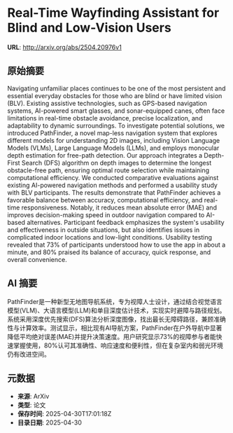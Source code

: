# Real-Time Wayfinding Assistant for Blind and Low-Vision Users

**URL**: http://arxiv.org/abs/2504.20976v1

## 原始摘要

Navigating unfamiliar places continues to be one of the most persistent and
essential everyday obstacles for those who are blind or have limited vision
(BLV). Existing assistive technologies, such as GPS-based navigation systems,
AI-powered smart glasses, and sonar-equipped canes, often face limitations in
real-time obstacle avoidance, precise localization, and adaptability to dynamic
surroundings. To investigate potential solutions, we introduced PathFinder, a
novel map-less navigation system that explores different models for
understanding 2D images, including Vision Language Models (VLMs), Large
Language Models (LLMs), and employs monocular depth estimation for free-path
detection. Our approach integrates a Depth-First Search (DFS) algorithm on
depth images to determine the longest obstacle-free path, ensuring optimal
route selection while maintaining computational efficiency. We conducted
comparative evaluations against existing AI-powered navigation methods and
performed a usability study with BLV participants. The results demonstrate that
PathFinder achieves a favorable balance between accuracy, computational
efficiency, and real-time responsiveness. Notably, it reduces mean absolute
error (MAE) and improves decision-making speed in outdoor navigation compared
to AI-based alternatives. Participant feedback emphasizes the system's
usability and effectiveness in outside situations, but also identifies issues
in complicated indoor locations and low-light conditions. Usability testing
revealed that 73% of participants understood how to use the app in about a
minute, and 80% praised its balance of accuracy, quick response, and overall
convenience.


## AI 摘要

PathFinder是一种新型无地图导航系统，专为视障人士设计，通过结合视觉语言模型(VLM)、大语言模型(LLM)和单目深度估计技术，实现实时避障与路径规划。系统采用深度优先搜索(DFS)算法分析深度图像，找出最长无障碍路径，兼顾准确性与计算效率。测试显示，相比现有AI导航方案，PathFinder在户外导航中显著降低平均绝对误差(MAE)并提升决策速度。用户研究显示73%的视障参与者能快速掌握使用，80%认可其准确性、响应速度和便利性，但在复杂室内和弱光环境仍有改进空间。

## 元数据

- **来源**: ArXiv
- **类型**: 论文
- **保存时间**: 2025-04-30T17:01:18Z
- **目录日期**: 2025-04-30
